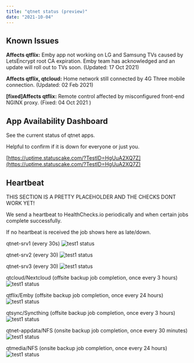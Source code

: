 ```yaml
---
title: "qtnet status (preview)"
date: "2021-10-04"
---
```

## Known Issues

**Affects qtflix:** Emby app not working on LG and Samsung TVs caused by LetsEncrypt root CA expiration. Emby team has acknowledged and an update will roll out to TVs soon. (Updated: 17 Oct 2021)

**Affects qtflix, qtcloud:** Home network still connected by 4G Three mobile connection. (Updated: 02 Feb 2021)

**[fixed]Affects qtflix:** Remote control affected by misconfigured front-end NGINX proxy. (Fixed: 04 Oct 2021 )



## App Availability Dashboard

See the current status of qtnet apps.

Helpful to confirm if it is down for everyone or just you.

[https://uptime.statuscake.com/?TestID=HgUuA2XQ7Z](https://uptime.statuscake.com/?TestID=HgUuA2XQ7Z)


## Heartbeat

THIS SECTION IS A PRETTY PLACEHOLDER AND THE CHECKS DONT WORK YET!

We send a heartbeat to HealthChecks.io periodically and when certain jobs complete successfully.


If no heartbeat is received the job shows here as late/down.


qtnet-srv1 (every 30s)
![test1 status](https://healthchecks.io/badge/929328ec-f605-456e-b65c-7912ee/VMPDtvYy/test1.svg)

qtnet-srv2 (every 30)
![test1 status](https://healthchecks.io/badge/929328ec-f605-456e-b65c-7912ee/VMPDtvYy/test1.svg)

qtnet-srv3 (every 30)
![test1 status](https://healthchecks.io/badge/929328ec-f605-456e-b65c-7912ee/VMPDtvYy/test1.svg)

qtcloud/Nextcloud (offsite backup job completion, once every 3 hours)
![test1 status](https://healthchecks.io/badge/929328ec-f605-456e-b65c-7912ee/VMPDtvYy/test1.svg)


qtflix/Emby (offsite backup job completion, once every 24 hours)
![test1 status](https://healthchecks.io/badge/929328ec-f605-456e-b65c-7912ee/VMPDtvYy/test1.svg)


qtsync/Syncthing (offsite backup job completion, once every 3 hours)
![test1 status](https://healthchecks.io/badge/929328ec-f605-456e-b65c-7912ee/VMPDtvYy/test1.svg)


qtnet-appdata/NFS (onsite backup job completion, once every 30 minutes)
![test1 status](https://healthchecks.io/badge/929328ec-f605-456e-b65c-7912ee/VMPDtvYy/test1.svg)


qtmedia/NFS (onsite backup job completion, once every 24 hours)
![test1 status](https://healthchecks.io/badge/929328ec-f605-456e-b65c-7912ee/VMPDtvYy/test1.svg)
